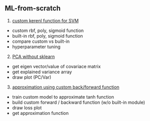 ## ML-from-scratch

1. [custom kerenl function for SVM ](https://github.com/Juyeonnn/ML-from-scratch/blob/main/custom_kernel_function.ipynb)
  - custom rbf, poly, sigmoid function
  - built-in rbf, poly, sigmoid function
  - compare custom vs built-in
  - hyperparameter tuning

2. [PCA without sklearn ](https://github.com/Juyeonnn/ML-from-scratch/blob/main/PCA.ipynb)
  - get eigen vector/value of covariace matrix 
  - get explained variance array
  - draw plot (PC/Var)

3. [approximation using custom back/forward function](https://github.com/Juyeonnn/ML-from-scratch/blob/main/custom_back_forward_function.ipynb) 
  - train custom model to approximate tanh function
  - build custom forward / backward function (w/o built-in module)
  - draw loss plot 
  - get approximation function

